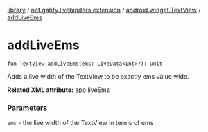 [library](../../index.md) / [net.gahfy.livebinders.extension](../index.md) / [android.widget.TextView](index.md) / [addLiveEms](./add-live-ems.md)

# addLiveEms

`fun `[`TextView`](https://developer.android.com/reference/android/widget/TextView.html)`.addLiveEms(ems: LiveData<`[`Int`](https://kotlinlang.org/api/latest/jvm/stdlib/kotlin/-int/index.html)`>?): `[`Unit`](https://kotlinlang.org/api/latest/jvm/stdlib/kotlin/-unit/index.html)

Adds a live width of the TextView to be exactly ems value wide.

**Related XML attribute:** app:liveEms

### Parameters

`ems` - the live width of the TextView in terms of ems